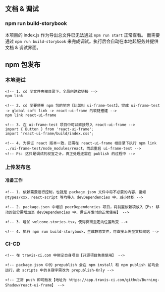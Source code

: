 ## 文档 & 调试
### npm run build-storybook
本项目的 index.js 作为导出总文件已无法通过 `npm run start` 正常查看。
而需要通过 `npm run build-storybook` 来完成调试。执行后会自动在本地起服务并提供文档 & 调试界面。

## npm 包发布
### 本地测试
```
<!-- 1. cd 至文件夹根目录下，全局创建软链接 -->
npm link

<!-- 2. cd 至要使用 npm 包的地方【比如叫 ui-frame-test】，完成 ui-frame-test -> global soft link -> react-ui-frame 的软链搭建 -->
npm link react-ui-frame

<!-- 3. 在 ui-frame-test 项目中可以直接导入 react-ui-frame -->
import { Button } from 'react-ui-frame';
import 'react-ui-frame/build/index.css';

<!-- 4. 为保证 react 版本一致，还需在 react-ui-frame 根目录下执行 npm link ../ui-frame-test/node_modules/react，而后重启 ui-frame-test -->
<!-- Ps: 这只是调试的权宜之计，真正处理还需在 publish 的过程中 -->
```

### 上传发布包
#### 准备工作
```
<!-- 1. 依赖需要进行控制，也就是 package.json 文件中将不必要的内容，诸如 @types/xxx、react-script 等均移入 devDependencies 中，减小体积 -->

<!-- 2. package.json 中增加 peerDependencies 项目，将前置依赖项放入【Ps: 移动的部分需增加至 devDependencies 中，保证开发时的正常使用】 -->

<!-- 3. 增加 welcome.stories.tsx，使得页面重定向位置改变 -->

<!-- 4. 执行 npm run build-storybook，生成静态文件，可直接上传至文档网站 -->
```

### CI-CD
```
<!-- 在 travis-ci.com 中绑定自身项目【开源项目免费使用】 -->

<!-- package.json 中的 prepublish 会在 npm install 和 npm publish 前均会运行，故 scripts 中的关键字需改为 prepublish-Only -->

<!-- 正常 push 即可触发【地址为 https://app.travis-ci.com/github/Burning-Shadow/react-ui-frame】 -->
```
